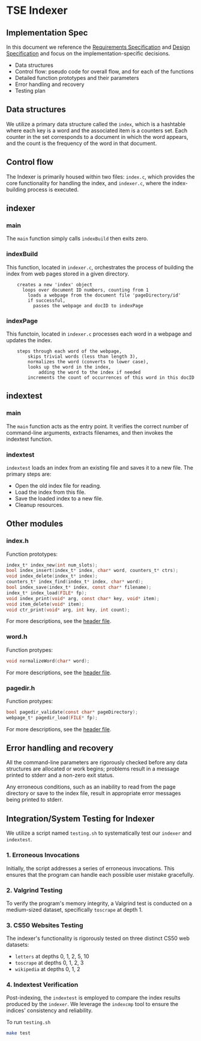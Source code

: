 # TSE Indexer
## Implementation Spec

In this document we reference the [Requirements Specification](REQUIREMENTS.md) and [Design Specification](DESIGN.md) and focus on the implementation-specific decisions.

-  Data structures
-  Control flow: pseudo code for overall flow, and for each of the functions
-  Detailed function prototypes and their parameters
-  Error handling and recovery
-  Testing plan

## Data structures 

We utilize a primary data structure called the `index`, which is a hashtable where each key is a word and the associated item is a counters set. 
Each counter in the set corresponds to a document in which the word appears, and the count is the frequency of the word in that document.

## Control flow

The Indexer is primarily housed within two files: `index.c`, which provides the core functionality for handling the index, 
and `indexer.c`, where the index-building process is executed.

## indexer

### main
The `main` function simply calls `indexBuild` then exits zero.

### indexBuild
This function, located in `indexer.c`, orchestrates the process of building the index from web pages stored in a given directory.
```
	creates a new 'index' object
      loops over document ID numbers, counting from 1
        loads a webpage from the document file 'pageDirectory/id'
        if successful, 
          passes the webpage and docID to indexPage
```

### indexPage
This functoin, located in `indexer.c` processes each word in a webpage and updates the index.
```
    steps through each word of the webpage,
        skips trivial words (less than length 3),
        normalizes the word (converts to lower case),
        looks up the word in the index,
            adding the word to the index if needed
        increments the count of occurrences of this word in this docID
```

## indextest

### main
The `main` function acts as the entry point. It verifies the correct number of command-line arguments, extracts filenames, and then invokes the indextest function.

### indextest
`indextest` loads an index from an existing file and saves it to a new file. The primary steps are:

- Open the old index file for reading.
- Load the index from this file.
- Save the loaded index to a new file.
- Cleanup resources.

## Other modules

### index.h
Function prototypes:
```c
index_t* index_new(int num_slots);
bool index_insert(index_t* index, char* word, counters_t* ctrs);
void index_delete(index_t* index);
counters_t* index_find(index_t* index, char* word);
bool index_save(index_t* index, const char* filename);
index_t* index_load(FILE* fp);
void index_print(void* arg, const char* key, void* item);
void item_delete(void* item);
void ctr_print(void* arg, int key, int count);

```
For more descriptions, see the [header file](../common/index.h).

### word.h
Function protypes:
```c
void normalizeWord(char* word);
```
For more descriptions, see the [header file](../common/word.h).

### pagedir.h
Function protypes:
```c
bool pagedir_validate(const char* pageDirectory);
webpage_t* pagedir_load(FILE* fp);
```
For more descriptions, see the [header file](../common/pagedir.h).

## Error handling and recovery
All the command-line parameters are rigorously checked before any data structures are allocated or work begins; problems result in a message printed to stderr and a non-zero exit status.

Any erroneous conditions, such as an inability to read from the page directory or save to the index file, result in appropriate error messages being printed to stderr.

## Integration/System Testing for Indexer

We utilize a script named `testing.sh` to systematically test our `indexer` and `indextest`.

### 1. Erroneous Invocations
Initially, the script addresses a series of erroneous invocations. This ensures that the program can handle each possible user mistake gracefully.

### 2. Valgrind Testing
To verify the program's memory integrity, a Valgrind test is conducted on a medium-sized dataset, specifically `toscrape` at depth 1.

### 3. CS50 Websites Testing
The indexer's functionality is rigorously tested on three distinct CS50 web datasets:
- `letters` at depths 0, 1, 2, 5, 10 
- `toscrape` at depths 0, 1, 2, 3 
- `wikipedia` at depths 0, 1, 2

### 4. Indextest Verification
Post-indexing, the `indextest` is employed to compare the index results produced by the `indexer`. We leverage the `indexcmp` tool to ensure the indices' consistency and reliability.

To run `testing.sh`
```bash
make test
```
